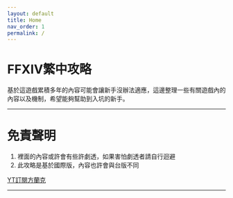 ```yaml
---
layout: default
title: Home
nav_order: 1
permalink: /
---
```


# FFXIV繁中攻略

基於這遊戲累積多年的內容可能會讓新手沒辦法適應，這邊整理一些有關遊戲內的內容以及機制，希望能夠幫助到入坑的新手。

---

# 免責聲明

1. 裡面的內容或許會有些許劇透，如果害怕劇透者請自行迴避
2. 此攻略是基於國際版，內容也許會與台版不同

[YT訂閱方蘭克](https://www.youtube.com/@%E6%96%B9%E8%98%AD%E5%85%8B)  

---
